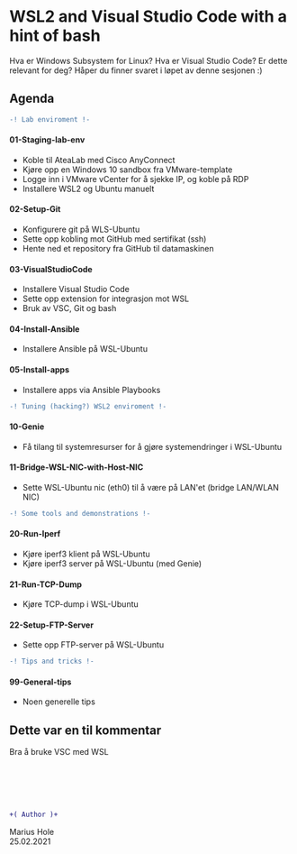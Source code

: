 # WSL2 and Visual Studio Code with a hint of bash  

Hva er Windows Subsystem for Linux? Hva er Visual Studio Code? Er dette relevant for deg? Håper du finner svaret i løpet av denne sesjonen :)

## Agenda 
```diff
-! Lab enviroment !-
```
#### 01-Staging-lab-env
- Koble til AteaLab med Cisco AnyConnect
- Kjøre opp en Windows 10 sandbox fra VMware-template
- Logge inn i VMware vCenter for å sjekke IP, og koble på RDP
- Installere WSL2 og Ubuntu manuelt

#### 02-Setup-Git
- Konfigurere git på WLS-Ubuntu
- Sette opp kobling mot GitHub med sertifikat (ssh)
- Hente ned et repository fra GitHub til datamaskinen

#### 03-VisualStudioCode
- Installere Visual Studio Code
- Sette opp extension for integrasjon mot WSL
- Bruk av VSC, Git og bash

#### 04-Install-Ansible
- Installere Ansible på WSL-Ubuntu

#### 05-Install-apps
- Installere apps via Ansible Playbooks

```diff
-! Tuning (hacking?) WSL2 enviroment !-
```
#### 10-Genie
- Få tilang til systemresurser for å gjøre systemendringer i WSL-Ubuntu
#### 11-Bridge-WSL-NIC-with-Host-NIC
- Sette WSL-Ubuntu nic (eth0) til å være på LAN'et (bridge LAN/WLAN NIC)

```diff
-! Some tools and demonstrations !-
```
#### 20-Run-Iperf
- Kjøre iperf3 klient på WSL-Ubuntu
- Kjøre iperf3 server på WSL-Ubuntu (med Genie)
#### 21-Run-TCP-Dump
- Kjøre TCP-dump i WSL-Ubuntu
#### 22-Setup-FTP-Server
- Sette opp FTP-server på WSL-Ubuntu

```diff
-! Tips and tricks !-
```
#### 99-General-tips
- Noen generelle tips

## Dette var en til kommentar

Bra å bruke VSC med WSL

<br><br><br><br>

```diff
+( Author )+
```
Marius Hole  
25.02.2021